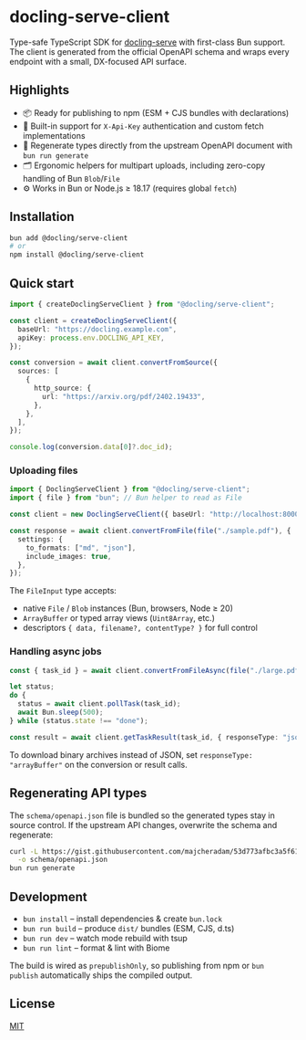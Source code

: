 # docling-serve-client

Type-safe TypeScript SDK for [docling-serve](https://github.com/docling-project/docling-serve) with first-class Bun support. The client is generated from the official OpenAPI schema and wraps every endpoint with a small, DX-focused API surface.

## Highlights
- 📦 Ready for publishing to npm (ESM + CJS bundles with declarations)
- 🔐 Built-in support for `X-Api-Key` authentication and custom fetch implementations
- 🧬 Regenerate types directly from the upstream OpenAPI document with `bun run generate`
- 🗂️ Ergonomic helpers for multipart uploads, including zero-copy handling of Bun `Blob`/`File`
- ⚙️ Works in Bun or Node.js ≥ 18.17 (requires global `fetch`)

## Installation

```bash
bun add @docling/serve-client
# or
npm install @docling/serve-client
```

## Quick start

```ts
import { createDoclingServeClient } from "@docling/serve-client";

const client = createDoclingServeClient({
  baseUrl: "https://docling.example.com",
  apiKey: process.env.DOCLING_API_KEY,
});

const conversion = await client.convertFromSource({
  sources: [
    {
      http_source: {
        url: "https://arxiv.org/pdf/2402.19433",
      },
    },
  ],
});

console.log(conversion.data[0]?.doc_id);
```

### Uploading files

```ts
import { DoclingServeClient } from "@docling/serve-client";
import { file } from "bun"; // Bun helper to read as File

const client = new DoclingServeClient({ baseUrl: "http://localhost:8000" });

const response = await client.convertFromFile(file("./sample.pdf"), {
  settings: {
    to_formats: ["md", "json"],
    include_images: true,
  },
});
```

The `FileInput` type accepts:
- native `File` / `Blob` instances (Bun, browsers, Node ≥ 20)
- `ArrayBuffer` or typed array views (`Uint8Array`, etc.)
- descriptors `{ data, filename?, contentType? }` for full control

### Handling async jobs

```ts
const { task_id } = await client.convertFromFileAsync(file("./large.pdf"));

let status;
do {
  status = await client.pollTask(task_id);
  await Bun.sleep(500);
} while (status.state !== "done");

const result = await client.getTaskResult(task_id, { responseType: "json" });
```

To download binary archives instead of JSON, set `responseType: "arrayBuffer"` on the conversion or result calls.

## Regenerating API types

The `schema/openapi.json` file is bundled so the generated types stay in source control. If the upstream API changes, overwrite the schema and regenerate:

```bash
curl -L https://gist.githubusercontent.com/majcheradam/53d773afbc3a5f61e636361dfebf620f/raw/0639708094aaedc4ec58e5c63030feb1320e4cdb/openapi.json \
  -o schema/openapi.json
bun run generate
```

## Development

- `bun install` – install dependencies & create `bun.lock`
- `bun run build` – produce `dist/` bundles (ESM, CJS, d.ts)
- `bun run dev` – watch mode rebuild with tsup
- `bun run lint` – format & lint with Biome

The build is wired as `prepublishOnly`, so publishing from npm or `bun publish` automatically ships the compiled output.

## License

[MIT](./LICENSE)
